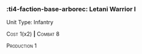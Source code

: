 ### :ti4-faction-base-arborec: **Letani Warrior I**

Unit Type: Infantry 

<span style="font-variant:small-caps;">Cost</span> 1(x2) __|__ <span style="font-variant:small-caps;">Combat</span> 8

<span style="font-variant:small-caps;">Production</span> 1
